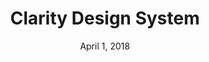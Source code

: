 ---
layout: post
date: April 1, 2018
title: Clarity Design System
company: VMware
link: https://vmware.github.io/clarity/
image: images/systems/clarity.jpg
description: UX guidelines, HTML/CSS framework, and Angular components working together to craft exceptional experiences.

---